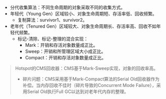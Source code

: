- 分代收集算法：不同生命周期的对象采取不同的收集方式。
- 年轻代（Young Gen）区域较小、对象生命周期短、存活率低、回收频繁。
  - 复制算法：survivor1、survivor2。
- 老年代（Tenured Gen）区域较大、对象生命周期长、存活率高、回收不如年轻代频繁。
  - 标记-清除、标记-整理的混合实现：
    - Mark：开销和存活对象数量成正比。
    - Sweep：开销和所管理区域大小成正比。
    - Compact：开销和存活对象数量成正比。

> Hotspot的CMS回收器：CMS基于Mark-Sweep实现，对象的回收率高。
>
> - 碎片问题：CMS采用基于Mark-Compact算法的Serial Old回收器作为补偿。当内存回收不佳时（碎片导致的Concurrent Mode Failure），采用Serial Old执行Full GC以达到对老年代内存的整理。